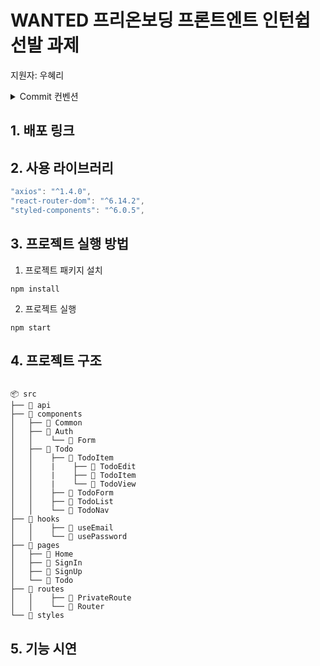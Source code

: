 # WANTED 프리온보딩 프론트엔트 인턴쉽 선발 과제 
지원자: 우혜리
<details>
<summary>Commit 컨벤션</summary>
<div markdown="1">

|태그 이름|설명|이모지|
|---------|----|------|
|Initial|시스템 초기 설정|🎉|
|Feat|새로운 기능을 추가할 경우|✨|
|Fix|버그를 고친 경우|🐛|
|Design|CSS 등 사용자 UI 디자인 변경|💄|
|Style|코드 포맷 변경, 세미 콜론 누락, 코드 수정이 없는 경우|🎨|
|Refactor|프로덕션 코드 리팩토링|♻️|
|Comment|필요한 주석 추가 및 변경|💬|
|Docs|문서를 수정한 경우|📝|
|Chore|빌드 태스트 업데이트, 패키지 매니저를 설정하는 경우(프로덕션 코드 변경 X)|📦|
|Rename|파일 혹은 폴더명을 수정하거나 옮기는 작업만인 경우|🚚|
|Remove|파일을 삭제하는 작업만 수행한 경우|🔥|
|Merge|파일 또는 브랜치 병합할 경우|🔀|
|Dir|폴더 및 문서 구조 변경할 경우 | 📁|
|!BREAKING CHANGE	|커다란 API 변경의 경우|👽|

</div>
</details>


## 1. 배포 링크

## 2. 사용 라이브러리
```js
"axios": "^1.4.0",
"react-router-dom": "^6.14.2",
"styled-components": "^6.0.5",
```

## 3. 프로젝트 실행 방법
1. 프로젝트 패키지 설치
```
npm install 
```
2. 프로젝트 실행
```
npm start
```

## 4. 프로젝트 구조
```

📦 src
├── 📂 api
├── 📂 components
│   ├── 📂 Common
│   ├── 📂 Auth
│   │    └── 📄 Form
│   ├── 📂 Todo
│   │    ├── 📂 TodoItem
│   │    |    ├── 📄 TodoEdit
│   │    |    ├── 📄 TodoItem
│   │    |    └── 📄 TodoView
│   │    ├── 📄 TodoForm
│   │    ├── 📄 TodoList
│   │    └── 📄 TodoNav
├── 📂 hooks
│   │    ├── 📄 useEmail
│   │    └── 📄 usePassword
├── 📂 pages
│   ├── 📄 Home
│   ├── 📄 SignIn
│   ├── 📄 SignUp
│   └── 📄 Todo
├── 📂 routes
│   │    ├── 📄 PrivateRoute
│   │    └── 📄 Router
└── 📂 styles

```

 
## 5. 기능 시연
 